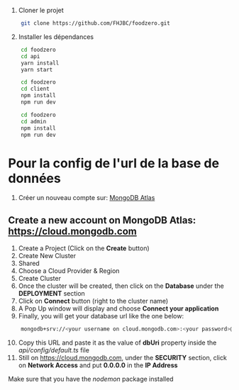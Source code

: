 1. Cloner le projet
```bash
    git clone https://github.com/FHJBC/foodzero.git
```
2. Installer les dépendances
```bash
    cd foodzero
    cd api
    yarn install
    yarn start
```
```bash
    cd foodzero
    cd client
    npm install
    npm run dev
```

```bash
    cd foodzero
    cd admin
    npm install
    npm run dev
```

# Pour la config de l'url de la base de données
1. Créer un nouveau compte sur: [MongoDB Atlas](https://cloud.mongodb.com)

## Create a new account on MongoDB Atlas: https://cloud.mongodb.com
1. Create a Project (Click on the **Create** button)
2. Create New Cluster
3. Shared
4. Choose a Cloud Provider & Region
5. Create Cluster 
6. Once the cluster will be created, then click on the **Database** under the **DEPLOYMENT** section
7. Click on **Connect** button (right to the cluster name)
8. A Pop Up window will display and choose **Connect your application**
9. Finally, you will get your database url like the one below:
```bash
    mongodb+srv://<your username on cloud.mongodb.com>:<your password>@cluster0.wmjwv.mongodb.net/?retryWrites=true&w=majority
```

10. Copy this URL and paste it as the value of **dbUri** property inside the *api/config/default.ts* file 
11. Still on https://cloud.mongodb.com, under the **SECURITY** section, click on **Network Access** and put **0.0.0.0** in the **IP Address**

Make sure that you have the *nodemon* package installed 